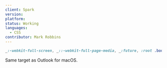 ```yaml
---
client: Spark
version:
platform:
status: Working
languages:
  - CSS
contributor: Mark Robbins
---
```


```css
_:-webkit-full-screen, _::-webkit-full-page-media, _:future, :root .body:not(.Singleton)
```

Same target as Outlook for macOS.
